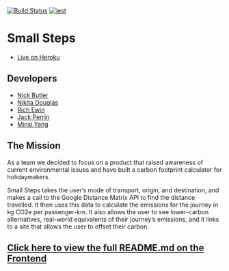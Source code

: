 [![Build Status](https://travis-ci.org/nwmbutler/carbon-front-end.svg?branch=master)](https://travis-ci.org/nwmbutler/carbon-front-end)
[![jest](https://jestjs.io/img/jest-badge.svg)](https://github.com/facebook/jest)

# Small Steps

* [Live on Heroku](https://small-steps2020.herokuapp.com/)

## Developers

- [Nick Butler](https://github.com/nwmbutler)
- [Nikita Douglas](https://github.com/NikitaDouglas)
- [Rich Ewin](https://github.com/RichEwin)
- [Jack Perrin](https://github.com/perrinjack)
- [Minsi Yang](https://github.com/minsiyang)

## The Mission

As a team we decided to focus on a product that raised awareness of current environmental issues and have built a carbon footprint calculator for holidaymakers.

Small Steps takes the user’s mode of transport, origin, and destination, and makes a call to the Google Distance Matrix API to find the distance travelled. It then uses this data to calculate the emissions for the journey in kg CO2e per passenger-km. It also allows the user to see lower-carbon alternatives, real-world equivalents of their journey’s emissions, and it links to a site that allows the user to offset their carbon.

## [Click here to view the full README.md on the Frontend](https://github.com/nwmbutler/Small_Steps)

